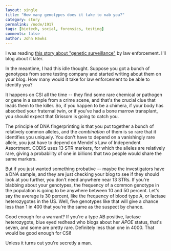 ```yaml
---
layout: single 
title: "How many genotypes does it take to nab you?" 
category: story
permalink: /node/1917
tags: [biotech, social, forensics, testing] 
comments: false 
author: John Hawks 
---
```


I was reading <a href="http://www.slate.com/id/2213958/pagenum/all/#p2">this story about "genetic surveillance"</a> by law enforcement. I'll blog about it later. 

In the meantime, I had this idle thought. Suppose you got a bunch of genotypes from some testing company and started writing about them on your blog. How many would it take for law enforcement to be able to identify you? 

It happens on CSI all the time -- they find some rare chemical or pathogen or gene in a sample from a crime scene, and that's the crucial clue that leads them to the killer. So, if you happen to be a chimera, if your body has absorbed your fraternal twin, or if you've had a bone marrow transplant, you should expect that Grissom is going to catch you. 

The principle of DNA fingerprinting is that you put together a bunch of relatively common alleles, and the <i>combination</i> of them is so rare that it identifies you uniquely. You don't have to depend on a vanishingly rare allele, you just have to depend on Mendel's Law of Independent Assortment. CODIS uses 13 STR markers, for which the alleles are relatively rare, giving a probability of one in billions that two people would share the same markers. 

But if you just wanted something probative -- maybe the investigators have a DNA sample, and they are just checking your blog to see if they should look at you further, you don't need anywhere near 13 STRs. If you're blabbing about your genotypes, the frequency of a common genotype in the population is going to be anywhere between 10 and 50 percent. Let's say the average is 30 percent, like the frequency of blood type A, or lactase heterozygotes in the US. Well, five genotypes like that will give a chance less than 1 in 400 that you're the same as the suspect by chance. 

Good enough for a warrant? If you're a type AB positive, lactase heterozygote, blue eyed redhead who blogs about her <i>APOE</i> status, that's seven, and some are pretty rare. Definitely less than one in 4000. That would be good enough for CSI! 

Unless it turns out you're secretly a man. 




